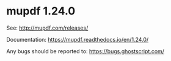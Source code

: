 # mupdf 1.24.0

See:
http://mupdf.com/releases/

Documentation:
https://mupdf.readthedocs.io/en/1.24.0/

Any bugs should be reported to:
https://bugs.ghostscript.com/

